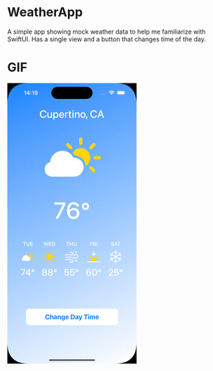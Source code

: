 # WeatherApp

A simple app showing mock weather data to help me familiarize with SwiftUI. Has a single view and a button that changes time of the day.

# GIF

![Simulator Screen Recording](gifs/Simulator%20Screen%20Recording%20-%20iPhone%2015%20Pro%20-%202024-03-03%20at%2014.19.28.gif)

